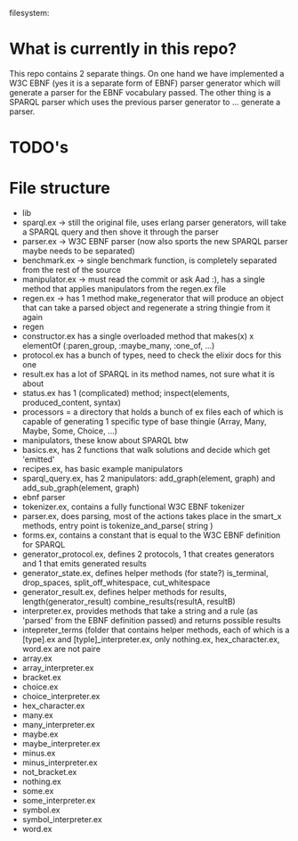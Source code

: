 filesystem:
# What is currently in this repo?
This repo contains 2 separate things. On one hand we have implemented a W3C EBNF (yes it is a separate form of EBNF) parser generator which will generate a parser for the EBNF vocabulary passed. The other thing is a SPARQL parser which uses the previous parser generator to ... generate a parser.

# TODO's

# File structure
* lib
 * sparql.ex -> still the original file, uses erlang parser generators, will take a SPARQL query and then shove it through the parser
 * parser.ex -> W3C EBNF parser (now also sports the new SPARQL parser maybe needs to be separated)
 * benchmark.ex -> single benchmark function, is completely separated from the rest of the source
 * manipulator.ex -> must read the commit or ask Aad :), has a single method that applies manipulators from the regen.ex file
 * regen.ex -> has 1 method make_regenerator that will produce an object that can take a parsed object and regenerate a string thingie from it again
 * regen
  * constructor.ex has a single overloaded method that makes(x) x elementOf (:paren_group, :maybe_many, :one_of, ...)
  * protocol.ex has a bunch of types, need to check the elixir docs for this one
  * result.ex has a lot of SPARQL in its method names, not sure what it is about
  * status.ex has 1 (complicated) method; inspect(elements, produced_content, syntax)
  * processors = a directory that holds a bunch of ex files each of which is capable of generating 1 specific type of base thingie (Array, Many, Maybe, Some, Choice, ...)
 * manipulators, these know about SPARQL btw
  * basics.ex, has 2 functions that walk solutions and decide which get 'emitted'
  * recipes.ex, has basic example manipulators
  * sparql_query.ex, has 2 manipulators: add_graph(element, graph) and add_sub_graph(element, graph)
 * ebnf parser
  * tokenizer.ex, contains a fully functional W3C EBNF tokenizer
  * parser.ex, does parsing, most of the actions takes place in the smart_x methods, entry point is  tokenize_and_parse( string ) 
  * forms.ex, contains a constant that is equal to the W3C EBNF definition for SPARQL
  * generator_protocol.ex, defines 2 protocols, 1 that creates generators and 1 that emits generated results
  * generator_state.ex, defines helper methods (for state?) is_terminal, drop_spaces, split_off_whitespace, cut_whitespace
  * generator_result.ex, defines helper methods for results, length(generator_result) combine_results(resultA, resultB)
  * interpreter.ex, provides methods that take a string and a rule (as 'parsed' from the EBNF definition passed) and returns possible results
  * intepreter_terms (folder that contains helper methods, each of which is a [type].ex and [typle]_interpreter.ex, only nothing.ex, hex_character.ex, word.ex are not paire 
   * array.ex
   * array_interpreter.ex
   * bracket.ex
   * choice.ex
   * choice_interpreter.ex
   * hex_character.ex
   * many.ex
   * many_interpreter.ex
   * maybe.ex
   * maybe_interpreter.ex
   * minus.ex
   * minus_interpreter.ex
   * not_bracket.ex
   * nothing.ex
   * some.ex
   * some_interpreter.ex
   * symbol.ex
   * symbol_interpreter.ex
   * word.ex
